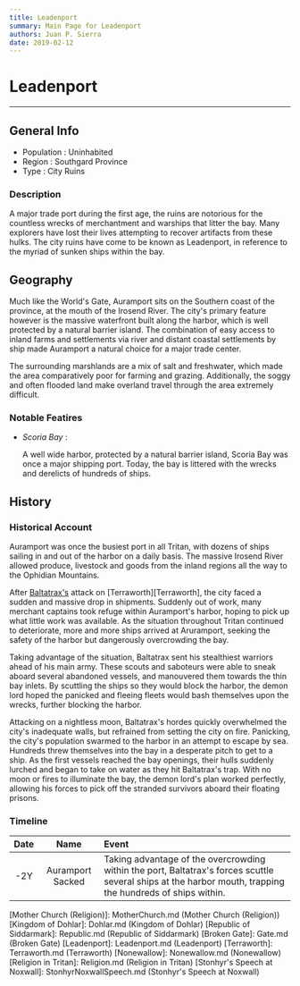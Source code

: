 ```yaml
---
title: Leadenport
summary: Main Page for Leadenport
authors: Juan P. Sierra
date: 2019-02-12
---
```


# Leadenport

-----


## General Info

- Population : Uninhabited
- Region : Southgard Province
- Type : City Ruins
### Description

A major trade port during the first age, the ruins are notorious for the countless wrecks of merchantment and warships that litter the bay. Many explorers have lost their lives attempting to recover artifacts from these hulks. The city ruins have come to be known as Leadenport, in reference to the myriad of sunken ships within the bay.


## Geography

Much like the World's Gate, Auramport sits on the Southern coast of the province, at the mouth of the Irosend River. The city's primary feature however is the massive waterfront built along the harbor, which is well protected by a natural barrier island. The combination of easy access to inland farms and settlements via river and distant coastal settlements by ship made Auramport a natural choice for a major trade center.

The surrounding marshlands are a mix of salt and freshwater, which made the area comparatively poor for farming and grazing. Additionally, the soggy and often flooded land make overland travel through the area extremely difficult.

### Notable Featires

- *Scoria Bay* :

    A well wide harbor, protected by a natural barrier island, Scoria Bay was once a major shipping port. Today, the bay is littered with the wrecks and derelicts of hundreds of ships.
    



## History

### Historical Account

Auramport was once the busiest port in all Tritan, with dozens of ships sailing in and out of the harbor on a daily basis. The massive Irosend River allowed produce, livestock and goods from the inland regions all the way to the Ophidian Mountains.

After [Baltatrax's][Baltatrax the Ravager] attack on [Terraworth][Terraworth], the city faced a sudden and massive drop in shipments. Suddenly out of work, many merchant captains took refuge within Auramport's harbor, hoping to pick up what little work was available. As the situation throughout Tritan continued to deteriorate, more and more ships arrived at Aruramport, seeking the safety of the harbor but dangerously overcrowding the bay.

Taking advantage of the situation, Baltatrax sent his stealthiest warriors ahead of his main army. These scouts and saboteurs were able to sneak aboard several abandoned vessels, and manouvered them towards the thin bay inlets. By scuttling the ships so they would block the harbor, the demon lord hoped the panicked and fleeing fleets would bash themselves upon the wrecks, further blocking the harbor.

Attacking on a nightless moon, Baltatrax's hordes quickly overwhelmed the city's inadequate walls, but refrained from setting the city on fire. Panicking, the city's population swarmed to the harbor in an attempt to escape by sea. Hundreds threw themselves into the bay in a desperate pitch to get to a ship. As the first vessels reached the bay openings, their hulls suddenly lurched and began to take on water as they hit Baltatrax's trap. With no moon or fires to illuminate the bay, the demon lord's plan worked perfectly, allowing his forces to pick off the stranded survivors aboard their floating prisons.
### Timeline

Date | Name | Event
:---:|:----:|:----
-2Y | Auramport Sacked | Taking advantage of the overcrowding within the port, Baltatrax's forces scuttle several ships at the harbor mouth, trapping the hundreds of ships within.



[Alchemist's Journal]: AlchemistJournal.md (Alchemist's Journal)
[Tritanian Calendar]: Calendar.md (Tritanian Calendar)
[Gnolls]: Gnolls.md (Gnolls)
[Book of Prophesy]: Prophesy.md (Book of Prophesy)
[Timeline]: Timeline.md (Timeline)
[Azoth the Wise]: Azoth.md (Azoth the Wise)
[Baltatrax the Ravager]: Baltatrax.md (Baltatrax the Ravager)
[Faelix]: Faelix.md (Faelix)
[Greghor Stonhyr]: GreghorStonhyr.md (Greghor Stonhyr)
[Lyhl Habborhlyn]: Lyhl_Habborlyn.md (Lyhl Habborhlyn)
[Blackpoint]: Blackpoint.md (Blackpoint)
[Cantfall]: Cantfall.md (Cantfall)
[Noxwall]: Noxwall.md (Noxwall)
[Siddar City]: SiddarCity.md (Siddar City)
[Act 0 - The Alchemist's Tomb]: CampaignLog_0.md (Act 0 - The Alchemist's Tomb)
[Act 1 - The Ravenous Horde]: CampaignLog_1.md (Act 1 - The Ravenous Horde)
[Cult of Five]: CultOfFive.md (Cult of Five)
[Gahrdynyr Trade House]: GahrdynyrTradeHouse.md (Gahrdynyr Trade House)
[Republic Expeditionary Forces]: REF.md (Republic Expeditionary Forces)
[Mother Church (Religion)]: MotherChurch.md (Mother Church (Religion))
[Kingdom of Dohlar]: Dohlar.md (Kingdom of Dohlar)
[Republic of Siddarmark]: Republic.md (Republic of Siddarmark)
[Broken Gate]: Gate.md (Broken Gate)
[Leadenport]: Leadenport.md (Leadenport)
[Terraworth]: Terraworth.md (Terraworth)
[Nonewallow]: Nonewallow.md (Nonewallow)
[Religion in Tritan]: Religion.md (Religion in Tritan)
[Stonhyr's Speech at Noxwall]: StonhyrNoxwallSpeech.md (Stonhyr's Speech at Noxwall)